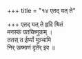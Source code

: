 +++
title = "१४ एतद् यत् ते"

+++
एतद् यत् ते हृदि श्रितं  
मनस्कं पतयिष्णुकम् ।  
ततस् त ईर्ष्यां मुञ्चामि  
निर् ऊष्माणं दृतेर् इव ॥